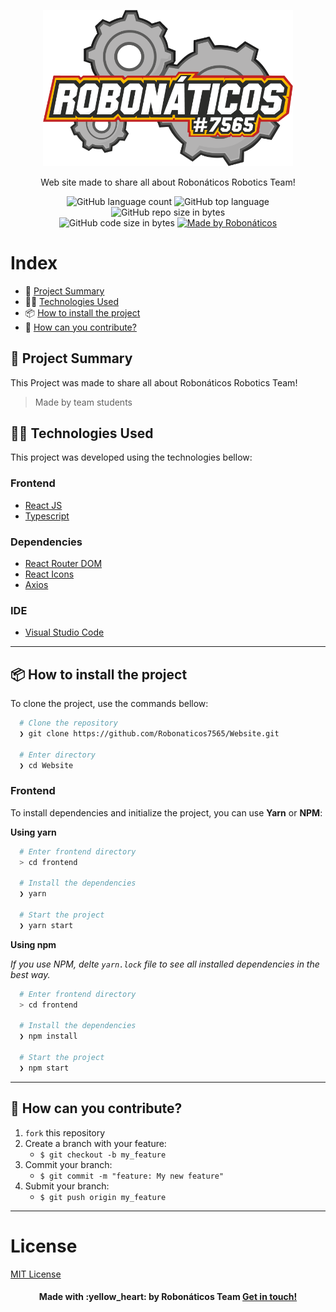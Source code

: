 <p align="center">
  <img src=".github/Logo.png" width="400px" />
  
  <p align="center">
  Web site made to share all about Robonáticos Robotics Team!
  </p>

</p>

<p align="center">
  <img alt="GitHub language count" src="https://img.shields.io/github/languages/count/Robonaticos7565/Website?color=yellow">

  <img alt="GitHub top language" src="https://img.shields.io/github/languages/top/Robonaticos7565/Website?logo=typescript">

  <img alt="GitHub repo size in bytes" src="https://img.shields.io/github/repo-size/Robonaticos7565/Website?color=yellow">

  <br>

  <img alt="GitHub code size in bytes" src="https://img.shields.io/github/last-commit/Robonaticos7565/Website">

  <a href="https://www.linkedin.com/company/robonaticos/">
    <img alt="Made by Robonáticos" src="https://img.shields.io/badge/made%20by-Robonáticos-%2304D361?color=yellow">
  </a>
</p>

 
# Index

- :rocket: [Project Summary](#rocket-project-summary)
- 👨‍💻️ [Technologies Used](#%EF%B8%8F-technologies-used)
- 📦️ [How to install the project](#%EF%B8%8F-how-to-install-the-project)
- 🤔️ [How can you contribute?](#%EF%B8%8F-how-can-you-contribute)
 
## :rocket: Project Summary

This Project was made to share all about Robonáticos Robotics Team!

> Made by team students  
 
## 👨‍💻️ Technologies Used

This project was developed using the technologies bellow:
  
### Frontend

  - [React JS](https://reactjs.org/)
  - [Typescript](https://www.typescriptlang.org/)
  
### Dependencies

  - [React Router DOM](https://reacttraining.com/react-router/)
  - [React Icons](https://react-icons.github.io/react-icons/)
  - [Axios](https://github.com/axios/axios)

### IDE

  - [Visual Studio Code](https://code.visualstudio.com/)

---
 
## 📦️ How to install the project

To clone the project, use the commands bellow:

```bash
  # Clone the repository
  ❯ git clone https://github.com/Robonaticos7565/Website.git

  # Enter directory
  ❯ cd Website
```

### Frontend

To install dependencies and initialize the project, you can use **Yarn** or **NPM**:

**Using yarn**

```bash
  # Enter frontend directory
  > cd frontend

  # Install the dependencies
  ❯ yarn

  # Start the project
  ❯ yarn start
```

**Using npm**

*If you use NPM, delte `yarn.lock` file to see all installed dependencies in the best way.*

```bash
  # Enter frontend directory
  > cd frontend
  
  # Install the dependencies
  ❯ npm install

  # Start the project
  ❯ npm start
```
---
 
## 🤔️ How can you contribute?

1. `fork` this repository
2. Create a branch with your feature:
   - `$ git checkout -b my_feature`
3. Commit your branch:
   - `$ git commit -m "feature: My new feature"`
4. Submit your branch:
   - `$ git push origin my_feature`

---

# License
[MIT License](/LICENSE)

<h4 align="center">
  Made with :yellow_heart: by Robonáticos Team <a href="mailto:robonaticos7565@gmail.com">Get in touch!</a>
</h4>
